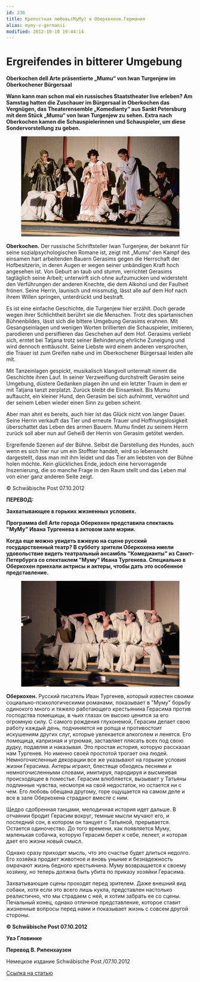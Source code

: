 ```yaml
---
id: 236
title: Крепостная любовь(МуМу) в Оберкохене.Германия
alias: mymy-v-germanii
modified: 2012-10-10 19:44:14
---
```


<h1></h1>

<h1>Ergreifendes in bitterer Umgebung</h1>

**Oberkochen dell Arte präsentierte „Mumu“ von Iwan Turgenjew im Oberkochener Bürgersaal**

**Wann kann man schon mal ein russisches Staatstheater live erleben? Am Samstag hatten die Zuschauer im Bürgersaal in Oberkochen das Vergnügen, das Theaterensemble „Komedianty“ aus Sankt Petersburg mit dem Stück „Mumu“ von Iwan Turgenjew zu sehen. Extra nach Oberkochen kamen die Schauspielerinnen und Schauspieler, um diese Sondervorstellung zu geben.**

<figure><img src="images/stories/random/ger.jpg" /></figure>

**Oberkochen.** Der russische Schriftsteller Iwan Turgenjew, der bekannt für seine sozialpsychologischen Romane ist, zeigt mit „Mumu“ den Kampf des einsamen hart arbeitenden Bauern Gerasims gegen die Herrschaft der Hofbesitzerin, in deren Augen er wegen seiner unbändigen Kraft hoch angesehen ist. Von Geburt an taub und stumm, verrichtet Gerasims tagtäglich seine Arbeit; unterwirft sich ohne aufzumucken und widersteht den Verführungen der anderen Knechte, die dem Alkohol und der Faulheit frönen. Seine Herrin, launisch und missmutig, lässt alle auf dem Hof nach ihrem Willen springen, unterdrückt und bestraft.

Es ist eine einfache Geschichte, die Turgenjew hier erzählt. Doch gerade wegen ihrer Schlichtheit berührt sie die Menschen. Trotz des spartanischen Bühnenbildes, lässt sich die bittere Umgebung Gerasims erahnen. Mit Gesangseinlagen und wenigen Worten brillierten die Schauspieler, imitieren, parodieren und persiflieren das Geschehen auf dem Hof. Gerasims verliebt sich, erntet bei Tatjana trotz seiner Behinderung ehrliche Zuneigung und wird dennoch enttäuscht. Seine Liebste wird einem anderen versprochen, die Trauer ist zum Greifen nahe und im Oberkochener Bürgersaal leiden alle mit.

Mit Tanzeinlagen gespickt, musikalisch klangvoll untermalt nimmt die Geschichte ihren Lauf. In seiner Verzweiflung durchstreift Gerasim seine Umgebung, düstere Gedanken plagen ihn und ein letzter Traum in dem er mit Tatjana tanzt zerplatzt. Zurück bleibt die Einsamkeit. Bis Mumu auftaucht, ein kleiner Hund, den Gerasim bei sich aufnimmt, verwöhnt und der seinem Leben wieder einen Sinn zu geben scheint.

Aber man ahnt es bereits, auch hier ist das Glück nicht von langer Dauer. Seine Herrin verkauft das Tier und erneute Trauer und Hoffnungslosigkeit überschattet das Leben des armen Bauern. Mumu findet zu seinem Herrn zurück soll aber nun auf Geheiß der Herrin von Gerasim getötet werden.

Ergreifende Szenen auf der Bühne. Selbst die Darstellung des Hundes, auch wenn es sich hier nur um ein Stofftier handelt, wird so lebensecht dargestellt, dass man mit ihm leidet und das Tier am liebsten von der Bühne holen möchte. Kein glückliches Ende, jedoch eine hervorragende Inszenierung, die so manche Frage in den Raum stellt und das Leben mal von einer ganz anderen Seite zeigt.

© Schwäbische Post 07.10.2012

**ПЕРЕВОД:**

**Захватывающее в горьких жизненных условиях.**

**Программа dell Arte города Оберкохен представила спектакль "МуМу" Ивана Тургенева в актовом зале мэрии.**

**Когда еще можно увидеть вживую на сцене русский государственный театр? В субботу зрители Оберкохена имели удовольствие видеть театральный ансамбль "Комедианты" из Санкт-Петербурга со спектаклем "Муму" Ивана Тургенева. Специально в Оберкохен приехали актрисы и актеры, чтобы дать это особенное представление.**

<figure><img src="images/stories/random/tbr0000005377403_30668.jpg" /></figure>

**Оберкохен.** Русский писатель Иван Тургенев, который известен своими социально-психологическими романами, показывает в "Муму" борьбу одинокого много и тяжело работающего крестьянина Герасима против господства помещицы, в чьих глазах он высоко ценится за его огромную силу. С самого рождения глухонемой, Герасим делает свою работу каждый день, подчиняется не ропща и противостоит искушениям других слуг, которые увлекается алкоголем и ленятся. Его помещица, капризная и угрюмая, заставляет плясать всех под свою дудку, подавляя и наказывая. Это простая история, которую рассказал нам Тургенев. Но именно своей простотой трогает она людей. Немногочисленные декорации все же указывают на горькие условия жизни Герасима. Актеры играют, блестяще обходясь песнями и немногочисленными словами, имитируя, пародируя и высмеивая происходящее в поместье. Герасим влюбляется, вызывает у Татьяны подлинные чувства, несмотря на свой недостаток, но остается ни с чем. Его любовь обещана другому, горе ощущается на самом деле и все в зале Оберкохена страдают вместе с ним.

Щедро сдобренная танцами, мелодичная история идет дальше. В отчаянии бродит Герасим вокруг, темные мысли мучают его, и последний сон, в котором он танцует с Татьяной, прерывается. Остается одиночество. До того времени, как появляется Муму, маленькая собачка, которую Герасим берет к себе, лелеет, и которая дает его жизни новый смысл.

Однако сразу приходит мысль, что это счастье будет длиться недолго. Его хозяйка продает животное и вновь уныние и безнадежность омрачают жизнь бедного крестьянина. Муму возвращается к своему хозяину, но теперь должна быть убита по приказу хозяйки Герасима.

Захватывающие сцены проходят перед зрителем. Даже внешний вид собаки, хотя если это всего лишь кукла, представлен настолько реалистично, что мы страдаем с ней, и хотим забрать ее со сцены. Печальный конец, однако отличное представление, которое ставит жизненные вопросы перед нами и показывает жизнь с совсем другой стороны.

**© Schwäbische Post 07.10.2012**

**Увэ Гловинке**

**Перевод В. Рипенхаузен**

Немецкое издание Schwäbische Post /07.10.2012

<a href="http://www.schwaebische-post.de/635638?fb_action_ids=476122609094818&amp;fb_action_types=og.recommends&amp;fb_source=aggregation&amp;fb_aggregation_id=288381481237582">Ссылка на статью</a>

